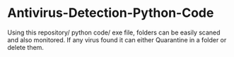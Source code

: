 # Antivirus-Detection-Python-Code
Using this repository/ python code/ exe file, folders can be easily scaned and also monitored. If any virus found it can either Quarantine in a folder or delete them.
